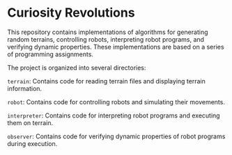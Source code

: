 # Curiosity Revolutions

This repository contains implementations of algorithms for generating random terrains, controlling robots, interpreting robot programs, and verifying dynamic properties. These implementations are based on a series of programming assignments.

The project is organized into several directories:

`terrain`: Contains code for reading terrain files and displaying terrain information.

`robot`: Contains code for controlling robots and simulating their movements.

`interpreter`: Contains code for interpreting robot programs and executing them on terrain.

`observer`: Contains code for verifying dynamic properties of robot programs during execution.


